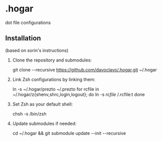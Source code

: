 .hogar
======

dot file configurations

Installation
------------
(based on sorin's instructions)

  1. Clone the repository and submodules:

      git clone --recursive https://github.com/davoclavo/.hogar.git ~/.hogar

  2. Link Zsh configurations by linking them:

      ln -s ~/.hogar/prezto ~/.prezto
      for rcfile in ~/.hogar/z{shenv,shrc,login,logout}; do
          ln -s $rcfile ~/.$rcfile:t
      done

  3. Set Zsh as your default shell:

      chsh -s /bin/zsh

  4. Update submodules if needed:

      cd ~/.hogar && git submodule update --init --recursive
